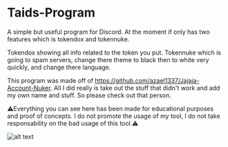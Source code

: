 # Taids-Program
A simple but useful program for Discord. At the moment if only has two features which is tokendox and tokennuke.

Tokendox showing all info related to the token you put. Tokennuke which is going to spam servers, change there theme to black then to white very quickly, and change there language.

This program was made off of https://github.com/azael1337/Jajaja-Account-Nuker. All I did really is take out the stuff that didn't work and add my own name and stuff. So please check out that person.

⚠️Everything you can see here has been made for educational purposes and proof of concepts. I do not promote the usage of my tool, I do not take responsability on the bad usage of this tool.⚠️

![alt text](https://cdn.discordapp.com/attachments/765263374619377664/769827616462471208/unknown.png)

